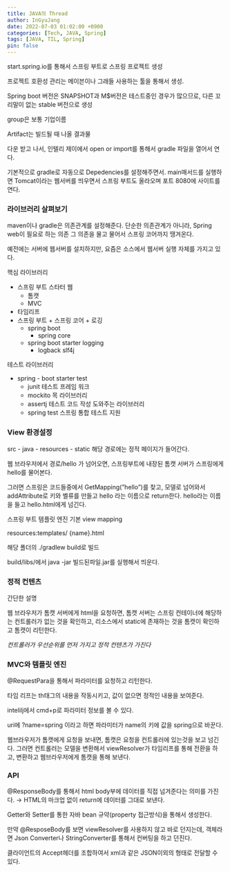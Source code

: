 ```yaml
---
title: JAVA의 Thread
author: InGyuJang
date: 2022-07-03 01:02:00 +0900
categories: [Tech, JAVA, Spring]
tags: [JAVA, TIL, Spring]
pin: false
---
```

start.spring.io를 통해서 스프링 부트로 스프링 프로젝트 생성

프로젝트 호환성 관리는 메이븐이나 그래들 사용하는 툴을 통해서 생성.

Spring boot 버전은 SNAPSHOT과 M$버전은 테스트중인 경우가 많으므로, 다른 꼬리말이 없는 stable 버전으로 생성

group은 보통 기업이름

Artifact는 빌드될 때 나올 결과물

다운 받고 나서, 인텔리 제이에서 open or import를 통해서 gradle 파일을 열어서 연다.

기본적으로 gradle로 자동으로 Depedencies를 설정해주면서. main매서드를 실행하면 Tomcat이라는 웹서버를 띄우면서 스프링 부트도 올라오며 포트 8080에 사이트를 연다.

### 라이브러리 살펴보기

maven이나 gradle은 의존관계를 설정해준다. 단순한 의존관계가 아니라, Spring web이 필요로 하는 의존 그 의존을 물고 물어서 스프링 코어까지 땡겨온다.

예전에는 서버에 웹서버를 설치하지만, 요즘은 소스에서 웹서버 실행 자체를 가지고 있다.

핵심 라이브러리

- 스프링 부트 스타터 웹
    - 톰캣
    - MVC
- 타임리프
- 스프링 부트 + 스프링 코어 + 로깅
    - spring boot
        - spring core
    - spring boot starter logging
        - logback slf4j

테스트 라이브러리

- spring - boot starter test
    - junit 테스트 프레임 워크
    - mockito 목 라이브러리
    - assertj 테스트 코드 작성 도와주는 라이브러리
    - spring test 스프링 통합 테스트 지원

### View 환경설정

src - java - resources - static
해당 경로에는 정적 페이지가 들어간다.

웹 브라우저에서 경로/hello 가 넘어오면, 스프링부트에 내장된 톰캣 서버가 스프링에게 hello를 물어본다.

그러면 스프링은 코드들중에서 GetMapping(”hello”)를 찾고, 모델로 넘어와서 addAttribute로 키와 벨류를 만들고 hello 라는 이름으로 return한다. hello라는 이름을 들고 hello.html에게 넘긴다.

스프링 부트 템플릿 엔진 기본 view mapping

resources:templates/ {name}.html

해당 폴더의 ./gradlew build로 빌드

build/libs/에서 java -jar 빌드된파일.jar를 실행해서 띄운다.

### 정적 컨텐츠

간단한 설명

웹 브라우저가 톰캣 서버에게 html을 요청하면, 톰캣 서버는 스프링 컨테이너에 해당하는 컨트롤러가 없는 것을 확인하고, 리소스에서 static에 존재하는 것을 톰캣이 확인하고 톰캣이 리턴한다.

*컨트롤러가 우선순위를 먼저 가지고 정적 컨텐츠가 가진다*

### MVC와 템플릿 엔진

@RequestPara을 통해서 파라미터를 요청하고 리턴한다.

타임 리프는 th태그의 내용을 작동시키고, 값이 없으면 정적인 내용을 보여준다.

intelilj에서 cmd+p로 파라미터 정보를 볼 수 있다.

uri에 ?name=spring 이라고 하면 파라미터가 name의 키에 값을 spring으로 바꾼다.

웹브라우저가 톰캣에게 요청을 보내면, 톰캣은 요청을 컨트롤러에 있는것을 보고 넘긴다. 그러면 컨트롤러는 모델을 변환해서 viewResolver가 타임리프를 통해 전환을 하고, 변환하고 웹브라우저에게 톰캣을 통해 보낸다.

### API

@ResponseBody를 통해서 html body부에 데이터를 직접 넘겨준다는 의미를 가진다. → HTML의 마크업 없이 return에 데이터를 그대로 보낸다.

Getter와 Setter를 통한 자바 bean 규약(property 접근방식)을 통해서 생성한다.

만약 @ResposeBody를 보면 viewResolver를 사용하지 않고 바로 던지는데, 객체라면 Json Converter나 StringConverter를 통해서 컨버팅을 하고 던진다.

클라이언트의 Accept헤더를 조합하여서 xml과 같은 JSON이외의 형태로 전달할 수 있다.
